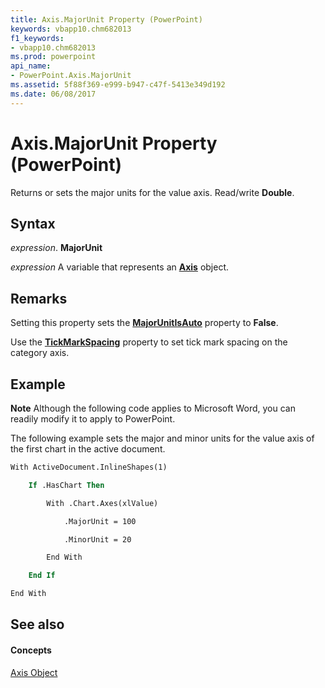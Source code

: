 ```yaml
---
title: Axis.MajorUnit Property (PowerPoint)
keywords: vbapp10.chm682013
f1_keywords:
- vbapp10.chm682013
ms.prod: powerpoint
api_name:
- PowerPoint.Axis.MajorUnit
ms.assetid: 5f88f369-e999-b947-c47f-5413e349d192
ms.date: 06/08/2017
---
```



# Axis.MajorUnit Property (PowerPoint)

Returns or sets the major units for the value axis. Read/write **Double**.


## Syntax

 _expression_. **MajorUnit**

 _expression_ A variable that represents an **[Axis](axis-object-powerpoint.md)** object.


## Remarks

Setting this property sets the **[MajorUnitIsAuto](axis-majorunitisauto-property-powerpoint.md)** property to **False**.

Use the **[TickMarkSpacing](axis-tickmarkspacing-property-powerpoint.md)** property to set tick mark spacing on the category axis.


## Example




 **Note**  Although the following code applies to Microsoft Word, you can readily modify it to apply to PowerPoint.

The following example sets the major and minor units for the value axis of the first chart in the active document.




```vb
With ActiveDocument.InlineShapes(1)

    If .HasChart Then

        With .Chart.Axes(xlValue)

            .MajorUnit = 100

            .MinorUnit = 20

        End With

    End If

End With
```


## See also


#### Concepts


[Axis Object](axis-object-powerpoint.md)

